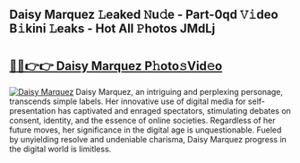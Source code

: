 ## Daisy Marquez 𝙻eaked 𝙽u𝚍e - Part-0qd 𝚅𝚒deo B𝚒kini 𝙻eaks - Hot All 𝙿hotos JMdLj

# <h2><a href="http://ld1zy2.urlbe.top/?page=Daisy+Marquez">🔗🔗👉👉 Daisy Marquez P𝚑oto𝚜Vid𝚎o</a></h2>

[![Daisy Marquez](https://i.imgur.com/eBuTRDB.gif)](http://ld1zy2.urlbe.top/?page=Daisy+Marquez)
Daisy Marquez, an intriguing and perplexing personage, transcends simple labels. Her innovative use of digital media for self-presentation has captivated and enraged spectators, stimulating debates on consent, identity, and the essence of online societies. Regardless of her future moves, her significance in the digital age is unquestionable. Fueled by unyielding resolve and undeniable charisma, Daisy Marquez progress in the digital world is limitless.
